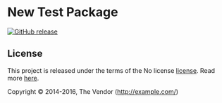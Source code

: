 # New Test Package

[![GitHub release](https://img.shields.io/github/release/the-vendor/new-test-package.svg)](https://github.com/the-vendor/new-test-package/releases)

## License

This project is released under the terms of the No license [license](LICENSE).
Read more [here]().

Copyright © 2014-2016, The Vendor (http://example.com/)
